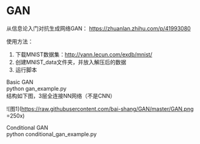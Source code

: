 # GAN

从信息论入门对抗生成网络GAN：
https://zhuanlan.zhihu.com/p/41993080

使用方法：
1. 下载MNIST数据集：http://yann.lecun.com/exdb/mnist/
2. 创建MNIST_data文件夹，并放入解压后的数据
3. 运行脚本

Basic GAN  
python gan_example.py  
结构如下图，3层全连接NN网络（不是CNN）

![图1](https://raw.githubusercontent.com/bai-shang/GAN/master/GAN.png =250x)  

Conditional GAN  
python conditional_gan_example.py  

